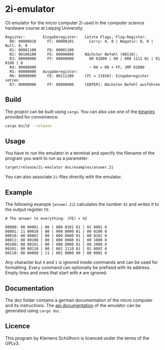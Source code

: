 # 2i-emulator

Cli emulator for the micro computer 2i used in the computer science hardware
course at Leipzig University.

```
Register:        Eingaberegister:   Letzte Flags, Flag-Register:
  R0: 00000010     FC: 00000101       Carry: 0, 0 | Negativ: 0, 0 | Null: 0, 0
  R1: 00001100     FD: 00001100
  R2: 00100100     FE: 00000000     Nächster Befehl (00110):
  R3: 00000000     FF: 00000000       00 01000 | 00 | 000 1111 01 | 01 0100 | 0
  R4: 00000000                        ~ R0 = R0 + FF; JMP 01000
  R5: 00000000   Ausgaberegister:
  R6: 00000000     FE: 00111100     [FC = 11010]: Eingaberegister setzen
  R7: 00000000     FF: 00000000     [ENTER]: Nächsten Befehl ausführen
```

## Build

The project can be built using `cargo`. You can also use one of the [binaries]
provided for convenience.

```sh
cargo build --release
```

## Usage

You have to run the emulator in a terminal and specify the filename of the
program you want to run as a parameter:

```sh
target/release/2i-emulator doc/examples/answer.2i
```

You can also associate `2i`-files directly with the emulator.

## Example

The following example (`answer.2i`) calculates the number `42` and writes it
to the output register `FE`.

```
# The answer to everything: (FE) = 42

00000: 00 00001 | 00 | 000 0101 01 | 01 0001 0
00001: 11 00010 | 00 | 000 0000 01 | 00 0100 0
00010: 00 00001 | 00 | 000 0000 01 | 00 0101 0
00011: 00 00100 | 00 | 000 0000 01 | 00 1000 0
00100: 00 00101 | 00 | 000 0000 01 | 00 1000 0
00101: 00 00110 | 00 | 001 1110 01 | 01 0001 0
00110: 00 00000 | 11 | 001 0000 00 | 00 0001 0
```

Any character but `0` and `1` is ignored inside commands and can be used for
formatting. Every command can optionally be prefixed with its address. Empty
lines and ones that start with `#` are ignored.

## Documentation

The doc folder contains a german documentation of the micro computer and its
instructions. The [api documentation] of the emulator can be generated using
`cargo doc`.

## Licence

This program by Klemens Schölhorn is licenced under the terms of the GPLv3.

[binaries]: https://github.com/klemens/2iEmulator/releases
[api documentation]: https://klemens.github.io/2iEmulator/emulator/
